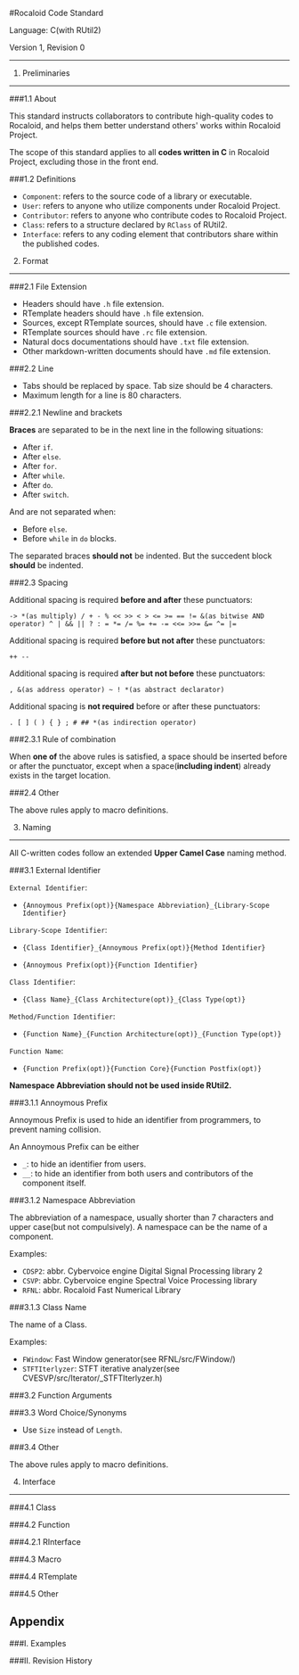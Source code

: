 #Rocaloid Code Standard

Language: C(with RUtil2)

Version 1, Revision 0

---

1. Preliminaries
---

###1.1 About

This standard instructs collaborators to contribute high-quality codes to Rocaloid, and helps them better understand others' works within Rocaloid Project.

The scope of this standard applies to all **codes written in C** in Rocaloid Project, excluding those in the front end.

###1.2 Definitions

* `Component`: refers to the source code of a library or executable.
* `User`: refers to anyone who utilize components under Rocaloid Project.
* `Contributor`: refers to anyone who contribute codes to Rocaloid Project.
* `Class`: refers to a structure declared by `RClass` of RUtil2.
* `Interface`: refers to any coding element that contributors share within the published codes.

2. Format
---

###2.1 File Extension

* Headers should have `.h` file extension.
* RTemplate headers should have `.h` file extension.
* Sources, except RTemplate sources, should have `.c` file extension.
* RTemplate sources should have `.rc` file extension.
* Natural docs documentations should have `.txt` file extension.
* Other markdown-written documents should have `.md` file extension.

###2.2 Line

* Tabs should be replaced by space. Tab size should be 4 characters.
* Maximum length for a line is 80 characters.

###2.2.1 Newline and brackets

**Braces** are separated to be in the next line in the following situations:

* After `if`.
* After `else`.
* After `for`.
* After `while`.
* After `do`.
* After `switch`.

And are not separated when:

* Before `else`.
* Before `while` in `do` blocks.

The separated braces **should not** be indented. But the succedent block **should** be indented.

###2.3 Spacing

Additional spacing is required **before and after** these punctuators:

`-> *(as multiply) / + - % << >> < > <= >= == != &(as bitwise AND operator) ^ | && || ? : = *= /= %= += -= <<= >>= &= ^= |=`

Additional spacing is required **before but not after** these punctuators:

`++ --`

Additional spacing is required **after but not before** these punctuators:

`, &(as address operator) ~ ! *(as abstract declarator)`

Additional spacing is **not required** before or after these punctuators:

`. [ ] ( ) { } ; # ## *(as indirection operator)`

###2.3.1 Rule of combination

When **one of** the above rules is satisfied, a space should be inserted before or after the punctuator, except when a space(**including indent**) already exists in the target location.

###2.4 Other

The above rules apply to macro definitions.

3. Naming
---

All C-written codes follow an extended **Upper Camel Case** naming method.

###3.1 External Identifier

`External Identifier`:

*   `{Annoymous Prefix(opt)}{Namespace Abbreviation}_{Library-Scope Identifier}`

`Library-Scope Identifier`:

*   `{Class Identifier}_{Annoymous Prefix(opt)}{Method Identifier}`

*   `{Annoymous Prefix(opt)}{Function Identifier}`

`Class Identifier`:

*   `{Class Name}_{Class Architecture(opt)}_{Class Type(opt)}`

`Method/Function Identifier`:

*   `{Function Name}_{Function Architecture(opt)}_{Function Type(opt)}`

`Function Name`:

*   `{Function Prefix(opt)}{Function Core}{Function Postfix(opt)}`

**Namespace Abbreviation should not be used inside RUtil2.**

###3.1.1 Annoymous Prefix

Annoymous Prefix is used to hide an identifier from programmers, to prevent naming collision.

An Annoymous Prefix can be either

*   `_`: to hide an identifier from users.
*   `__`: to hide an identifier from both users and contributors of the component itself.

###3.1.2 Namespace Abbreviation

The abbreviation of a namespace, usually shorter than 7 characters and upper case(but not compulsively). A namespace can be the name of a component.

Examples:

*   `CDSP2`: abbr. Cybervoice engine Digital Signal Processing library 2
*   `CSVP`: abbr. Cybervoice engine Spectral Voice Processing library
*   `RFNL`: abbr. Rocaloid Fast Numerical Library

###3.1.3 Class Name

The name of a Class.

Examples:

*   `FWindow`: Fast Window generator(see RFNL/src/FWindow/)
*   `STFTIterlyzer`: STFT iterative analyzer(see CVESVP/src/Iterator/_STFTIterlyzer.h)

###3.2 Function Arguments

###3.3 Word Choice/Synonyms

* Use `Size` instead of `Length`.

###3.4 Other

The above rules apply to macro definitions.

4. Interface
---

###4.1 Class

###4.2 Function

###4.2.1 RInterface

###4.3 Macro

###4.4 RTemplate

###4.5 Other

Appendix
---

###I. Examples

###II. Revision History
